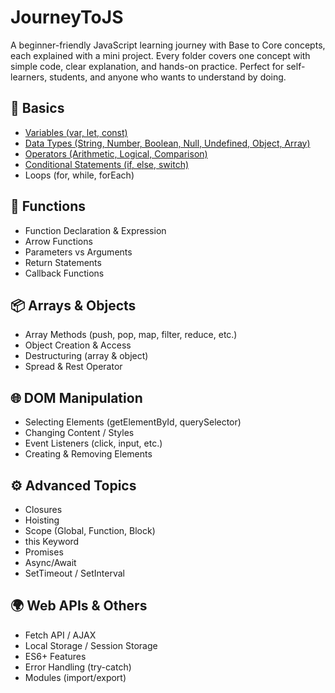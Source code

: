 # JourneyToJS
A beginner-friendly JavaScript learning journey with Base to Core concepts, each explained with a mini project. Every folder covers one concept with simple code, clear explanation, and hands-on practice. Perfect for self-learners, students, and anyone who wants to understand by doing.

## **🔰 Basics**
* <a href="https://patelurvish0706.github.io/JourneyToJS/1_Basics/1_Variables/">Variables (var, let, const)</a>
* <a href="https://patelurvish0706.github.io/JourneyToJS/1_Basics/2_Data_Types/">Data Types (String, Number, Boolean, Null, Undefined, Object, Array)</a>
* <a href="https://patelurvish0706.github.io/JourneyToJS/1_Basics/3_Operators/">Operators (Arithmetic, Logical, Comparison)</a>
* <a href="https://patelurvish0706.github.io/JourneyToJS/1_Basics/4_Conditional_Statements/">Conditional Statements (if, else, switch)</a>
* Loops (for, while, forEach)

## **🔧 Functions**
* Function Declaration & Expression
* Arrow Functions
* Parameters vs Arguments
* Return Statements
* Callback Functions

## **📦 Arrays & Objects**
*   Array Methods (push, pop, map, filter, reduce, etc.)
*   Object Creation & Access
*   Destructuring (array & object)
*   Spread & Rest Operator

## **🌐 DOM Manipulation**
* Selecting Elements (getElementById, querySelector)
* Changing Content / Styles
* Event Listeners (click, input, etc.)
* Creating & Removing Elements

## **⚙️ Advanced Topics**
* Closures
* Hoisting
* Scope (Global, Function, Block)
* this Keyword
* Promises
* Async/Await
* SetTimeout / SetInterval

## **🌍 Web APIs & Others**
* Fetch API / AJAX
* Local Storage / Session Storage
* ES6+ Features
* Error Handling (try-catch)
* Modules (import/export)
